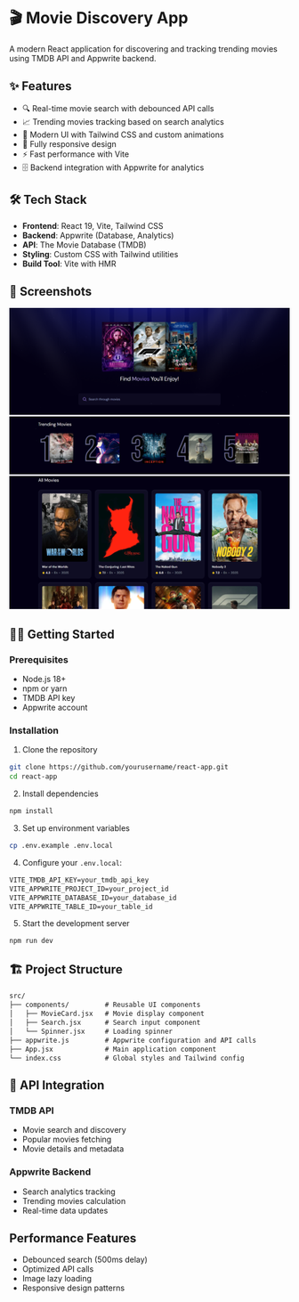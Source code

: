 # 🎬 Movie Discovery App

A modern React application for discovering and tracking trending movies using TMDB API and Appwrite backend.

## ✨ Features

- 🔍 Real-time movie search with debounced API calls
- 📈 Trending movies tracking based on search analytics
- 🎨 Modern UI with Tailwind CSS and custom animations
- 📱 Fully responsive design
- ⚡ Fast performance with Vite
- 🗄️ Backend integration with Appwrite for analytics

## 🛠️ Tech Stack

- **Frontend**: React 19, Vite, Tailwind CSS
- **Backend**: Appwrite (Database, Analytics)
- **API**: The Movie Database (TMDB)
- **Styling**: Custom CSS with Tailwind utilities
- **Build Tool**: Vite with HMR

## 📸 Screenshots

![Home Page](screenshots/home.png)
![Trending Movies](screenshots/trending.png)
![Movie Results](screenshots/movies.png)

## 🏃‍♂️ Getting Started

### Prerequisites

- Node.js 18+
- npm or yarn
- TMDB API key
- Appwrite account

### Installation

1. Clone the repository

```bash
git clone https://github.com/yourusername/react-app.git
cd react-app
```

2. Install dependencies

```bash
npm install
```

3. Set up environment variables

```bash
cp .env.example .env.local
```

4. Configure your `.env.local`:

```env
VITE_TMDB_API_KEY=your_tmdb_api_key
VITE_APPWRITE_PROJECT_ID=your_project_id
VITE_APPWRITE_DATABASE_ID=your_database_id
VITE_APPWRITE_TABLE_ID=your_table_id
```

5. Start the development server

```bash
npm run dev
```

## 🏗️ Project Structure

```
src/
├── components/         # Reusable UI components
│   ├── MovieCard.jsx   # Movie display component
│   ├── Search.jsx      # Search input component
│   └── Spinner.jsx     # Loading spinner
├── appwrite.js         # Appwrite configuration and API calls
├── App.jsx             # Main application component
└── index.css           # Global styles and Tailwind config
```

## 🔧 API Integration

### TMDB API

- Movie search and discovery
- Popular movies fetching
- Movie details and metadata

### Appwrite Backend

- Search analytics tracking
- Trending movies calculation
- Real-time data updates

## Performance Features

- Debounced search (500ms delay)
- Optimized API calls
- Image lazy loading
- Responsive design patterns

